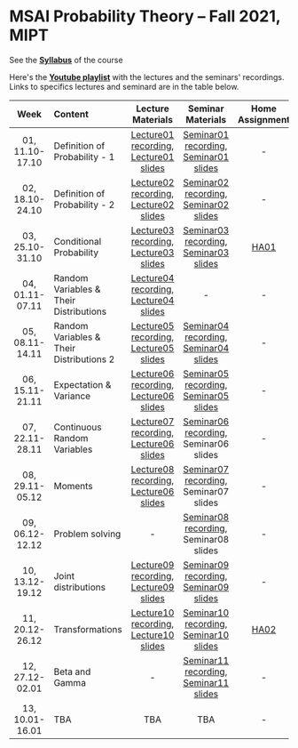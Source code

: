 # MSAI Probability Theory – Fall 2021, MIPT

See the [**Syllabus**](https://github.com/girafe-ai/msai-probability/blob/master/Syllabus.md) of the course

Here's the [**Youtube playlist**](https://youtube.com/playlist?list=PLJR10EXrBaAu2GbqLvxt30bhtRGFjjii9) with the lectures and the seminars' recordings. Links to specifics lectures and seminard are in the table below.

| Week   | Content                | Lecture Materials | Seminar Materials | Home Assignment | Deadline |
|:------:|:-----------------------|:-------:|:-------:|:-------------------:|:------------------:|
| 01, 11.10-17.10    | Definition of Probability - 1  | [Lecture01 recording](https://youtu.be/m0ACA-pHHhE), [Lecture01 slides](https://github.com/girafe-ai/msai-probability/blob/master/Lecture_Slides/Lecture01/Lecture01.pdf) | [Seminar01 recording](https://youtu.be/1hdNvWZ027M), [Seminar01 slides](https://github.com/girafe-ai/msai-probability/blob/master/Seminar_materials/Seminar01/Seminar%201%20(Introduction).pdf) | - |  - |
| 02, 18.10-24.10    | Definition of Probability - 2  | [Lecture02 recording](https://youtu.be/PQtZ9sudaUU), [Lecture02 slides](https://github.com/girafe-ai/msai-probability/blob/master/Lecture_Slides/Lecture02/Lecture02.pdf) | [Seminar02 recording](https://www.youtube.com/watch?v=CvdN3u6JoFk), [Seminar02 slides](https://github.com/girafe-ai/msai-probability/blob/master/Seminar_materials/Seminar02/Seminar%202%20(Definition%20of%20probability).pdf) | - |  - |
| 03, 25.10-31.10    | Conditional Probability | [Lecture03 recording](https://www.youtube.com/watch?v=3xpHTwO81Ys&list=PLJR10EXrBaAu2GbqLvxt30bhtRGFjjii9&index=5), [Lecture03 slides](https://github.com/girafe-ai/msai-probability/blob/master/Lecture_slides/Lecture03/Lecture03.pdf) | [Seminar03 recording](https://www.youtube.com/watch?v=uKVGn8CBCow&list=PLJR10EXrBaAu2GbqLvxt30bhtRGFjjii9&index=6), [Seminar03 slides](https://github.com/girafe-ai/msai-probability/blob/master/Seminar_materials/Seminar03/Seminar%203%20(Conditional%20probability).pdf) | [HA01](https://github.com/girafe-ai/msai-probability/blob/master/home_assignments/MSAI_Prob_HW1.pdf) |  2021-11-28 23:59 |
| 04, 01.11-07.11    | Random Variables & Their Distributions | [Lecture04 recording](https://www.youtube.com/watch?v=0ZU3KfRVkQQ&list=PLJR10EXrBaAu2GbqLvxt30bhtRGFjjii9&index=7), [Lecture04 slides](https://github.com/girafe-ai/msai-probability/blob/master/Lecture_slides/Lecture04/Lecture04.pdf) | - | - |  - |
| 05, 08.11-14.11    | Random Variables & Their Distributions 2 | [Lecture05 recording](https://www.youtube.com/watch?v=5HxE-V2QN5U&list=PLJR10EXrBaAu2GbqLvxt30bhtRGFjjii9&index=8), [Lecture05 slides](https://github.com/girafe-ai/msai-probability/blob/master/Lecture_slides/Lecture05/Lecture05.pdf) | [Seminar04 recording](https://www.youtube.com/watch?v=9F2cuE7Na7A&list=PLJR10EXrBaAu2GbqLvxt30bhtRGFjjii9&index=10), [Seminar04 slides](https://github.com/girafe-ai/msai-probability/blob/master/Seminar_materials/Seminar04/Seminar%204%20(Random%20variables).pdf) | - | - |
| 06, 15.11-21.11    | Expectation & Variance | [Lecture06 recording](https://www.youtube.com/watch?v=0qJU6DInFkM&list=PLJR10EXrBaAu2GbqLvxt30bhtRGFjjii9&index=9), [Lecture06 slides](https://github.com/girafe-ai/msai-probability/blob/master/Lecture_slides/Lecture06/Lecture06.pdf) | [Seminar05 recording](https://www.youtube.com/watch?v=ESbFLsCMsQw&list=PLJR10EXrBaAu2GbqLvxt30bhtRGFjjii9&index=12), [Seminar05 slides](https://github.com/girafe-ai/msai-probability/blob/master/Seminar_materials/Seminar05/Seminar%205%20(Expectation%20and%20Variance).pdf) | - |  - |
| 07, 22.11-28.11    | Continuous Random Variables | [Lecture07 recording](https://www.youtube.com/watch?v=ajTwpm6Xmpk&list=PLJR10EXrBaAu2GbqLvxt30bhtRGFjjii9&index=13), [Lecture06 slides](https://github.com/girafe-ai/msai-probability/blob/master/Lecture_slides/Lecture07/Lecture07.pdf) | [Seminar06 recording](https://www.youtube.com/watch?v=oTwdG5WlvAo&list=PLJR10EXrBaAu2GbqLvxt30bhtRGFjjii9&index=14), Seminar06 slides | - | - |
| 08, 29.11-05.12    | Moments | [Lecture08 recording](https://www.youtube.com/watch?v=fAYzyN1HiKU&list=PLJR10EXrBaAu2GbqLvxt30bhtRGFjjii9&index=15), [Lecture06 slides](https://github.com/girafe-ai/msai-probability/blob/master/Lecture_slides/Lecture08/Lecture08.pdf) | [Seminar07 recording](https://www.youtube.com/watch?v=6zUYTjaSYPE&list=PLJR10EXrBaAu2GbqLvxt30bhtRGFjjii9&index=16), Seminar07 slides | - |  - |
| 09, 06.12-12.12    | Problem solving | - | [Seminar08 recording](https://www.youtube.com/watch?v=YX1652hfKgo&list=PLJR10EXrBaAu2GbqLvxt30bhtRGFjjii9&index=17), Seminar08 slides | - |  - |
| 10, 13.12-19.12    | Joint distributions | [Lecture09 recording](https://www.youtube.com/watch?v=0qJU6DInFkM&list=PLJR10EXrBaAu2GbqLvxt30bhtRGFjjii9&index=9), [Lecture09 slides](https://github.com/girafe-ai/msai-probability/blob/master/Lecture_slides/Lecture09/Lecture09.pdf) | [Seminar09 recording](https://www.youtube.com/watch?v=9uoKBWdvfUk&list=PLJR10EXrBaAu2GbqLvxt30bhtRGFjjii9&index=19), [Seminar09 slides](https://github.com/girafe-ai/msai-probability/blob/master/Seminar_materials/Seminar09/Seminar%209%20(Random%20vector).pdf) | - |  - |
| 11, 20.12-26.12    | Transformations | [Lecture10 recording](https://www.youtube.com/watch?v=5K8Jkr3Eatg&list=PLJR10EXrBaAu2GbqLvxt30bhtRGFjjii9&index=20), [Lecture10 slides](https://github.com/girafe-ai/msai-probability/blob/master/Lecture_slides/Lecture10/Lecture10.pdf) | [Seminar10 recording](https://www.youtube.com/watch?v=C9iV-0bb6IY&list=PLJR10EXrBaAu2GbqLvxt30bhtRGFjjii9&index=21), [Seminar10 slides](https://github.com/girafe-ai/msai-probability/blob/master/Seminar_materials/Seminar10/Seminar%2010%20(Transformations).pdf) | [HA02](https://github.com/girafe-ai/msai-probability/blob/master/home_assignments/MSAI_Prob_HW2.pdf) |  2022-01-16 23:59 |
| 12, 27.12-02.01    | Beta and Gamma | - | [Seminar11 recording](https://www.youtube.com/watch?v=kXVYihOtS78&list=PLJR10EXrBaAu2GbqLvxt30bhtRGFjjii9&index=22), [Seminar11 slides](https://github.com/girafe-ai/msai-probability/blob/master/Seminar_materials/Seminar11/Seminar%2011%20(Beta%20and%20Gamma).pdf) | - |  - |
| 13, 10.01-16.01    | TBA | TBA | TBA | - |  - |
